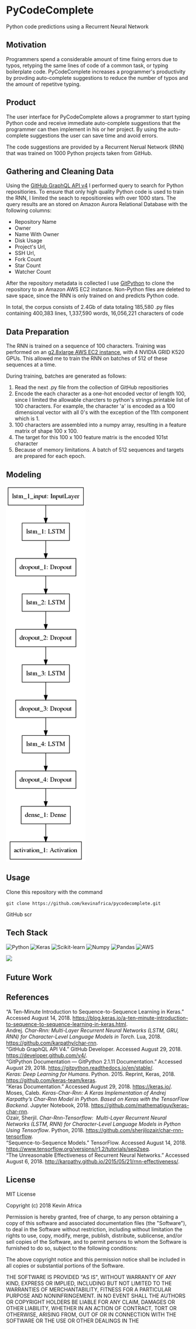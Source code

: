 # PyCodeComplete
Python code predictions using a Recurrent Neural Network

## Motivation
Programmers spend a considerable amount of time fixing errors due to typos, retyping the same lines of code of a
common task, or typing boilerplate code. PyCodeComplete increases a programmer's productivity by provding auto-complete
suggestions to reduce the number of typos and the amount of repetitve typing.

## Product
The user interface for PyCodeComplete allows a programmer to start typing Python code and receive immediate auto-complete
suggestions that the programmer can then implement in his or her project. By using the auto-complete suggestions the
user can save time and avoid errors.

The code suggestions are provided by a Recurrent Nerual Network (RNN) that was trained on 1000 Python projects taken from
GitHub. 

## Gathering and Cleaning Data

Using the [GitHub GraphQL API v4](https://developer.github.com/v4/) I performed query to search for Python repositiories.
To ensure that only high quality Python code is used to train the RNN, I limited the seach to repositioreies with over
1000 stars. The query results are an stored on Amazon Aurora Relational Database with the following columns:

* Repository Name
* Owner
* Name With Owner
* Disk Usage
* Project's Url,
* SSH Url,
* Fork Count
* Star Count
* Watcher Count

After the repository metadata is collected I use [GitPython](https://github.com/gitpython-developers/GitPython) to clone
the repository to an Amazon AWS EC2 instance. Non-Python files are deleted to save space, since the RNN is only trained on
and predicts Python code.

In total, the corpus consists of 2.4Gb of data totaling 185,580 .py files containing 400,383 lines, 1,337,590 words, 16,056,221 characters of code

## Data Preparation
The RNN is trained on a sequence of 100 characters. Training was performed on an [g2.8xlarge AWS EC2 instance](https://aws.amazon.com/ec2/instance-types/),
with 4 NVIDIA GRID K520 GPUs. This allowed me to train the RNN on batches of 512 of these sequences at a time.

During training, batches are generated as follows:

1. Read the next .py file from the collection of GitHub repositiories
2. Encode the each character as a one-hot encoded vector of length 100, since I limited the allowable charcters to 
   python's strings.printable list of 100 characters. For example, the character 'a' is encoded as a 100 dimensional vector
   with all 0's with the exception of the 11th component which is 1.
3. 100 characters are assembled into a numpy array, resulting in a feature matrix of shape 100 x 100.
4. The target for this 100 x 100 feature matrix is the encoded 101st character
5. Because of memory limitations. A batch of 512 sequences and targets are prepared for each epoch.

## Modeling

![RNN Architecture Image](./images/model.png "RNN Architecture")

## Usage

Clone this repository with the command
```
git clone https://github.com/kevinafrica/pycodecomplete.git
```
GitHub scr

## Tech Stack

![Python](https://www.python.org/static/community_logos/python-logo-master-v3-TM.png "Python")<!-- .element height="50%" width="50%" -->
![Keras](https://s3.amazonaws.com/keras.io/img/keras-logo-2018-large-1200.png "Keras")<!-- .element height="50%" width="50%" -->
![Scikit-learn](https://kaggle2.blob.core.windows.net/competitions/kaggle/3428/media/scikit-learn-logo.png "Scikit-learn")<!-- .element height="50%" width="50%" -->
![Numpy](https://upload.wikimedia.org/wikipedia/en/thumb/8/82/Logo_of_NumPy.svg/1200px-Logo_of_NumPy.svg.png "Numpy")<!-- .element height="50%" width="50%" -->
![Pandas](https://pandas.pydata.org/_static/pandas_logo.png "Pandas")<!-- .element height="50%" width="50%" -->
![AWS](https://cdn-images-1.medium.com/max/1600/1*AD9ZSLXKAhZ-_WomszsmPg.png "AWS")<!-- .element height="50%" width="50%" -->

<img src="https://camo.githubusercontent.com/630f51296667710aa4dd5959ec5cbc9c03bd48ac/687474703a2f2f7777772e6168612e696f2f6173736574732f6769746875622e37343333363932636162626661313332663334616462303334653739303966612e706e67" width="100">


## Future Work


## References

  <div class="csl-entry">“A Ten-Minute Introduction to Sequence-to-Sequence Learning in Keras.” Accessed August 14, 2018. <a href="https://blog.keras.io/a-ten-minute-introduction-to-sequence-to-sequence-learning-in-keras.html">https://blog.keras.io/a-ten-minute-introduction-to-sequence-to-sequence-learning-in-keras.html</a>.</div>
  <span class="Z3988" title="url_ver=Z39.88-2004&amp;ctx_ver=Z39.88-2004&amp;rfr_id=info%3Asid%2Fzotero.org%3A2&amp;rft_val_fmt=info%3Aofi%2Ffmt%3Akev%3Amtx%3Adc&amp;rft.type=webpage&amp;rft.title=A%20ten-minute%20introduction%20to%20sequence-to-sequence%20learning%20in%20Keras&amp;rft.identifier=https%3A%2F%2Fblog.keras.io%2Fa-ten-minute-introduction-to-sequence-to-sequence-learning-in-keras.html"></span>
  <div class="csl-entry">Andrej. <i>Char-Rnn: Multi-Layer Recurrent Neural Networks (LSTM, GRU, RNN) for Character-Level Language Models in Torch</i>. Lua, 2018. <a href="https://github.com/karpathy/char-rnn">https://github.com/karpathy/char-rnn</a>.</div>
  <span class="Z3988" title="url_ver=Z39.88-2004&amp;ctx_ver=Z39.88-2004&amp;rfr_id=info%3Asid%2Fzotero.org%3A2&amp;rft_val_fmt=info%3Aofi%2Ffmt%3Akev%3Amtx%3Adc&amp;rft.type=computerProgram&amp;rft.title=char-rnn%3A%20Multi-layer%20Recurrent%20Neural%20Networks%20(LSTM%2C%20GRU%2C%20RNN)%20for%20character-level%20language%20models%20in%20Torch&amp;rft.identifier=https%3A%2F%2Fgithub.com%2Fkarpathy%2Fchar-rnn&amp;rft.aulast=Andrej&amp;rft.au=Andrej&amp;rft.date=2018-08-13"></span>
  <div class="csl-entry">“GitHub GraphQL API V4.” GitHub Developer. Accessed August 29, 2018. <a href="https://developer.github.com/v4/">https://developer.github.com/v4/</a>.</div>
  <span class="Z3988" title="url_ver=Z39.88-2004&amp;ctx_ver=Z39.88-2004&amp;rfr_id=info%3Asid%2Fzotero.org%3A2&amp;rft_val_fmt=info%3Aofi%2Ffmt%3Akev%3Amtx%3Adc&amp;rft.type=webpage&amp;rft.title=GitHub%20GraphQL%20API%20v4&amp;rft.description=Get%20started%20with%20one%20of%20our%20guides%2C%20or%20jump%20straight%20into%20the%20API%20documentation.&amp;rft.identifier=https%3A%2F%2Fdeveloper.github.com%2Fv4%2F&amp;rft.language=en"></span>
  <div class="csl-entry">“GitPython Documentation — GitPython 2.1.11 Documentation.” Accessed August 29, 2018. <a href="https://gitpython.readthedocs.io/en/stable/">https://gitpython.readthedocs.io/en/stable/</a>.</div>
  <span class="Z3988" title="url_ver=Z39.88-2004&amp;ctx_ver=Z39.88-2004&amp;rfr_id=info%3Asid%2Fzotero.org%3A2&amp;rft_val_fmt=info%3Aofi%2Ffmt%3Akev%3Amtx%3Adc&amp;rft.type=webpage&amp;rft.title=GitPython%20Documentation%20%E2%80%94%20GitPython%202.1.11%20documentation&amp;rft.identifier=https%3A%2F%2Fgitpython.readthedocs.io%2Fen%2Fstable%2F"></span>
  <div class="csl-entry"><i>Keras: Deep Learning for Humans</i>. Python. 2015. Reprint, Keras, 2018. <a href="https://github.com/keras-team/keras">https://github.com/keras-team/keras</a>.</div>
  <span class="Z3988" title="url_ver=Z39.88-2004&amp;ctx_ver=Z39.88-2004&amp;rfr_id=info%3Asid%2Fzotero.org%3A2&amp;rft_val_fmt=info%3Aofi%2Ffmt%3Akev%3Amtx%3Adc&amp;rft.type=computerProgram&amp;rft.title=keras%3A%20Deep%20Learning%20for%20humans&amp;rft.identifier=https%3A%2F%2Fgithub.com%2Fkeras-team%2Fkeras&amp;rft.date=2018-08-21"></span>
  <div class="csl-entry">“Keras Documentation.” Accessed August 29, 2018. <a href="https://keras.io/">https://keras.io/</a>.</div>
  <span class="Z3988" title="url_ver=Z39.88-2004&amp;ctx_ver=Z39.88-2004&amp;rfr_id=info%3Asid%2Fzotero.org%3A2&amp;rft_val_fmt=info%3Aofi%2Ffmt%3Akev%3Amtx%3Adc&amp;rft.type=webpage&amp;rft.title=Keras%20Documentation&amp;rft.identifier=https%3A%2F%2Fkeras.io%2F"></span>
  <div class="csl-entry">Moses, Caleb. <i>Keras-Char-Rnn: A Keras Implementation of Andrej Karpathy’s Char-Rnn Model in Python. Based on Keras with the TensorFlow Backend</i>. Jupyter Notebook, 2018. <a href="https://github.com/mathematiguy/keras-char-rnn">https://github.com/mathematiguy/keras-char-rnn</a>.</div>
  <span class="Z3988" title="url_ver=Z39.88-2004&amp;ctx_ver=Z39.88-2004&amp;rfr_id=info%3Asid%2Fzotero.org%3A2&amp;rft_val_fmt=info%3Aofi%2Ffmt%3Akev%3Amtx%3Adc&amp;rft.type=computerProgram&amp;rft.title=keras-char-rnn%3A%20A%20Keras%20implementation%20of%20Andrej%20Karpathy's%20char-rnn%20model%20in%20Python.%20Based%20on%20Keras%20with%20the%20TensorFlow%20backend&amp;rft.rights=GPL-3.0&amp;rft.identifier=https%3A%2F%2Fgithub.com%2Fmathematiguy%2Fkeras-char-rnn&amp;rft.aufirst=Caleb&amp;rft.aulast=Moses&amp;rft.au=Caleb%20Moses&amp;rft.date=2018-08-10"></span>
  <div class="csl-entry">Ozair, Sherjil. <i>Char-Rnn-Tensorflow:&nbsp; Multi-Layer Recurrent Neural Networks (LSTM, RNN) for Character-Level Language Models in Python Using Tensorflow</i>. Python, 2018. <a href="https://github.com/sherjilozair/char-rnn-tensorflow">https://github.com/sherjilozair/char-rnn-tensorflow</a>.</div>
  <span class="Z3988" title="url_ver=Z39.88-2004&amp;ctx_ver=Z39.88-2004&amp;rfr_id=info%3Asid%2Fzotero.org%3A2&amp;rft_val_fmt=info%3Aofi%2Ffmt%3Akev%3Amtx%3Adc&amp;rft.type=computerProgram&amp;rft.title=char-rnn-tensorflow%3A%20%20Multi-layer%20Recurrent%20Neural%20Networks%20(LSTM%2C%20RNN)%20for%20character-level%20language%20models%20in%20Python%20using%20Tensorflow&amp;rft.rights=MIT&amp;rft.identifier=https%3A%2F%2Fgithub.com%2Fsherjilozair%2Fchar-rnn-tensorflow&amp;rft.aufirst=Sherjil&amp;rft.aulast=Ozair&amp;rft.au=Sherjil%20Ozair&amp;rft.date=2018-08-21"></span>
  <div class="csl-entry">“Sequence-to-Sequence Models.” TensorFlow. Accessed August 14, 2018. <a href="https://www.tensorflow.org/versions/r1.2/tutorials/seq2seq">https://www.tensorflow.org/versions/r1.2/tutorials/seq2seq</a>.</div>
  <span class="Z3988" title="url_ver=Z39.88-2004&amp;ctx_ver=Z39.88-2004&amp;rfr_id=info%3Asid%2Fzotero.org%3A2&amp;rft_val_fmt=info%3Aofi%2Ffmt%3Akev%3Amtx%3Adc&amp;rft.type=webpage&amp;rft.title=Sequence-to-Sequence%20Models&amp;rft.identifier=https%3A%2F%2Fwww.tensorflow.org%2Fversions%2Fr1.2%2Ftutorials%2Fseq2seq&amp;rft.language=en"></span>
  <div class="csl-entry">“The Unreasonable Effectiveness of Recurrent Neural Networks.” Accessed August 6, 2018. <a href="http://karpathy.github.io/2015/05/21/rnn-effectiveness/">http://karpathy.github.io/2015/05/21/rnn-effectiveness/</a>.</div>
  <span class="Z3988" title="url_ver=Z39.88-2004&amp;ctx_ver=Z39.88-2004&amp;rfr_id=info%3Asid%2Fzotero.org%3A2&amp;rft_val_fmt=info%3Aofi%2Ffmt%3Akev%3Amtx%3Adc&amp;rft.type=webpage&amp;rft.title=The%20Unreasonable%20Effectiveness%20of%20Recurrent%20Neural%20Networks&amp;rft.identifier=http%3A%2F%2Fkarpathy.github.io%2F2015%2F05%2F21%2Frnn-effectiveness%2F"></span>


## License
MIT License

Copyright (c) 2018 Kevin Africa

Permission is hereby granted, free of charge, to any person obtaining a copy
of this software and associated documentation files (the "Software"), to deal
in the Software without restriction, including without limitation the rights
to use, copy, modify, merge, publish, distribute, sublicense, and/or sell
copies of the Software, and to permit persons to whom the Software is
furnished to do so, subject to the following conditions:

The above copyright notice and this permission notice shall be included in all
copies or substantial portions of the Software.

THE SOFTWARE IS PROVIDED "AS IS", WITHOUT WARRANTY OF ANY KIND, EXPRESS OR
IMPLIED, INCLUDING BUT NOT LIMITED TO THE WARRANTIES OF MERCHANTABILITY,
FITNESS FOR A PARTICULAR PURPOSE AND NONINFRINGEMENT. IN NO EVENT SHALL THE
AUTHORS OR COPYRIGHT HOLDERS BE LIABLE FOR ANY CLAIM, DAMAGES OR OTHER
LIABILITY, WHETHER IN AN ACTION OF CONTRACT, TORT OR OTHERWISE, ARISING FROM,
OUT OF OR IN CONNECTION WITH THE SOFTWARE OR THE USE OR OTHER DEALINGS IN THE
